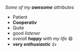 _Some of my **awesome** attributes_

* Patient
* **Cooperativ**
* Quite
 * good _listener_
 * _overall **happy** with my life_ :smile:
 * **very _enthusiastic_** 👍
